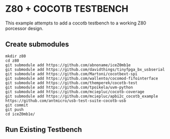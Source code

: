 # Z80 + COCOTB TESTBENCH

This example attempts to add a cocotb testbench to a working Z80 porcessor
design.

## Create submodules

```
mkdir z80
cd z80
git submodule add https://github.com/abnoname/iceZ0mb1e
git submodule add https://github.com/davidthings/tinyfpga_bx_usbserial
git submodule add https://github.com/Martoni/cocotbext-spi
git submodule add https://github.com/wallento/cocomod-fifointerface
git submodule add https://github.com/themperek/cocotb-test
git submodule add https://github.com/tpoikela/uvm-python
git submodule add https://github.com/mciepluc/cocotb-coverage
git submodule add https://github.com/mciepluc/apbi2c_cocotb_example
https://github.com/antmicro/usb-test-suite-cocotb-usb
git commit
git push
cd iceZ0mb1e/
```

## Run Existing Testbench


